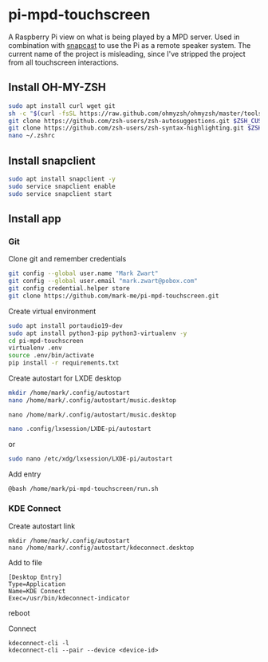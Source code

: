 # pi-mpd-touchscreen

A Raspberry Pi view on what is being played by a MPD server. Used in combination with [snapcast](https://github.com/badaix/snapcast) to use the Pi as a remote speaker system. The current name of the project is misleading, since I've stripped the project from all touchscreen interactions.

## Install OH-MY-ZSH

```bash
sudo apt install curl wget git
sh -c "$(curl -fsSL https://raw.github.com/ohmyzsh/ohmyzsh/master/tools/install.sh)"
git clone https://github.com/zsh-users/zsh-autosuggestions.git $ZSH_CUSTOM/plugins/zsh-autosuggestions
git clone https://github.com/zsh-users/zsh-syntax-highlighting.git $ZSH_CUSTOM/plugins/zsh-syntax-highlighting
nano ~/.zshrc
```

## Install snapclient
```bash
sudo apt install snapclient -y
sudo service snapclient enable
sudo service snapclient start
```

## Install app

### Git

Clone git and remember credentials
```bash
git config --global user.name "Mark Zwart"
git config --global user.email "mark.zwart@pobox.com"
git config credential.helper store
git clone https://github.com/mark-me/pi-mpd-touchscreen.git
```

Create virtual environment
```bash
sudo apt install portaudio19-dev
sudo apt install python3-pip python3-virtualenv -y
cd pi-mpd-touchscreen
virtualenv .env
source .env/bin/activate
pip install -r requirements.txt
```

Create autostart for LXDE desktop
```bash
mkdir /home/mark/.config/autostart
nano /home/mark/.config/autostart/music.desktop
```

```
nano /home/mark/.config/autostart/music.desktop
```

```bash
nano .config/lxsession/LXDE-pi/autostart
```
or

```bash
sudo nano /etc/xdg/lxsession/LXDE-pi/autostart
```

Add entry
```
@bash /home/mark/pi-mpd-touchscreen/run.sh
```

### KDE Connect

Create autostart link
```
mkdir /home/mark/.config/autostart
nano /home/mark/.config/autostart/kdeconnect.desktop
```
Add to file
```
[Desktop Entry]
Type=Application
Name=KDE Connect
Exec=/usr/bin/kdeconnect-indicator
```
reboot

Connect
```
kdeconnect-cli -l
kdeconnect-cli --pair --device <device-id>
```
